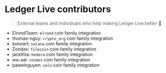 # Ledger Live contributors

> External teams and individuals who help making Ledger Live better 🚀

- ElrondTeam: `elrond` coin family integration
- thomas-nguy: `crypto_org` coin family integration
- konoart: `solana` coin family integration
- Zondax: `filecoin` coin family integration
- jackthta: `hedera` coin family integration
- wa-aal: `cosmos` coin family integration
- pawelnguyen: `celo` coin family integration
